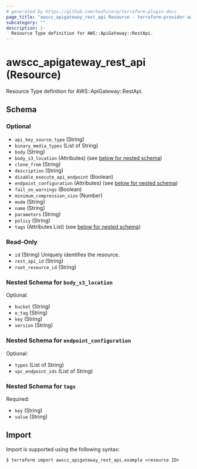 ```yaml
---
# generated by https://github.com/hashicorp/terraform-plugin-docs
page_title: "awscc_apigateway_rest_api Resource - terraform-provider-awscc"
subcategory: ""
description: |-
  Resource Type definition for AWS::ApiGateway::RestApi.
---
```


# awscc_apigateway_rest_api (Resource)

Resource Type definition for AWS::ApiGateway::RestApi.



<!-- schema generated by tfplugindocs -->
## Schema

### Optional

- `api_key_source_type` (String)
- `binary_media_types` (List of String)
- `body` (String)
- `body_s3_location` (Attributes) (see [below for nested schema](#nestedatt--body_s3_location))
- `clone_from` (String)
- `description` (String)
- `disable_execute_api_endpoint` (Boolean)
- `endpoint_configuration` (Attributes) (see [below for nested schema](#nestedatt--endpoint_configuration))
- `fail_on_warnings` (Boolean)
- `minimum_compression_size` (Number)
- `mode` (String)
- `name` (String)
- `parameters` (String)
- `policy` (String)
- `tags` (Attributes List) (see [below for nested schema](#nestedatt--tags))

### Read-Only

- `id` (String) Uniquely identifies the resource.
- `rest_api_id` (String)
- `root_resource_id` (String)

<a id="nestedatt--body_s3_location"></a>
### Nested Schema for `body_s3_location`

Optional:

- `bucket` (String)
- `e_tag` (String)
- `key` (String)
- `version` (String)


<a id="nestedatt--endpoint_configuration"></a>
### Nested Schema for `endpoint_configuration`

Optional:

- `types` (List of String)
- `vpc_endpoint_ids` (List of String)


<a id="nestedatt--tags"></a>
### Nested Schema for `tags`

Required:

- `key` (String)
- `value` (String)

## Import

Import is supported using the following syntax:

```shell
$ terraform import awscc_apigateway_rest_api.example <resource ID>
```
